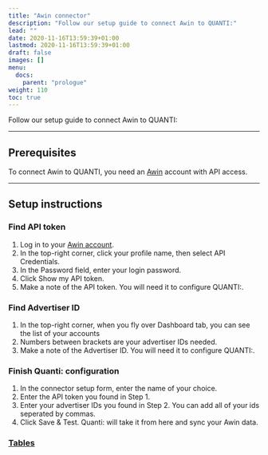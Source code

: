 ```yaml
---
title: "Awin connector"
description: "Follow our setup guide to connect Awin to QUANTI:"
lead: ""
date: 2020-11-16T13:59:39+01:00
lastmod: 2020-11-16T13:59:39+01:00
draft: false
images: []
menu:
  docs:
    parent: "prologue"
weight: 110
toc: true
---
```


Follow our setup guide to connect Awin to QUANTI:

* * * * *

Prerequisites
----------------------------------------------------------------------------------------------------------------------------------------------------

To connect Awin to QUANTI, you need an [Awin](https://www.awin.com/) account with API access.

* * * * *

Setup instructions
-------------------------------------------------------------------------------------------------------------------------------------------------------------

### Find API token

1.  Log in to your [Awin account](https://ui.awin.com/idp/en/awin/login).
2.  In the top-right corner, click your profile name, then select API Credentials.
3.  In the Password field, enter your login password.
4.  Click Show my API token.
5.  Make a note of the API token. You will need it to configure QUANTI:.

### Find Advertiser ID

1.  In the top-right corner, when you fly over Dashboard tab, you can see the list of your accounts
2.  Numbers between brackets are your advertiser IDs needed.
3.  Make a note of the Advertiser ID. You will need it to configure QUANTI:.

### Finish Quanti: configuration

1.  In the connector setup form, enter the name of your choice.
2.  Enter the API token you found in Step 1.
3.  Enter your advertiser IDs you found in Step 2. You can add all of your ids seperated by commas.
4.  Click Save & Test. Quanti: will take it from here and sync your Awin data.

### [Tables](https://dbdiagram.io/d/[Awin-Connector]-Data-Model-6511611dffbf5169f06f6e48)